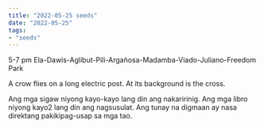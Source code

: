 ```yaml
---
title: "2022-05-25 seeds"
date: "2022-05-25"
tags:
- "seeds"
---
```


5-7 pm
Ela-Dawis-Aglibut-Pili-Argañosa-Madamba-Viado-Juliano-Freedom Park

A crow flies on a long electric post. At its background is the cross.

Ang mga sigaw niyong kayo-kayo lang din ang nakaririnig.
Ang mga libro niyong kayo2 lang din ang nagsusulat.
Ang tunay na digmaan ay nasa direktang pakikipag-usap sa mga tao.